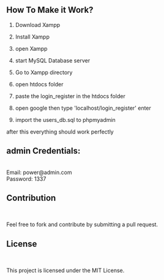 
<h2>How To Make it Work?</h2>



1. Download Xampp

2. Install Xampp

3. open Xampp

4. start MySQL Database server

5. Go to Xampp directory

6. open htdocs folder <br>

7. paste the login_register in the htdocs folder


8. open google then type 'localhost/login_register' enter


9. import the users_db.sql to phpmyadmin

after this everything should work perfectly

<h2>admin Credentials: </h2><br>
Email: power@admin.com <br>
Password: 1337 <br>



<h2>Contribution</h2><br>

Feel free to fork and contribute by submitting a pull request.<br>

<h2>License</h2><br>

This project is licensed under the MIT License.
